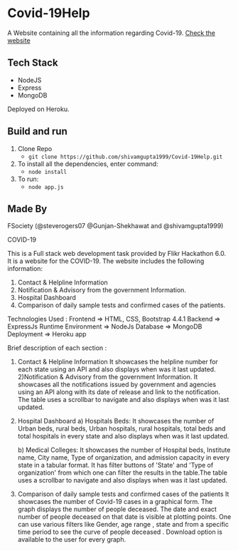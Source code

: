 # Covid-19Help

A Website containing all the information regarding Covid-19.
[Check the website](https://covid-19help.herokuapp.com)

## Tech Stack

- NodeJS
- Express
- MongoDB

Deployed on Heroku.

## Build and run

1. Clone Repo
   - `git clone https://github.com/shivamgupta1999/Covid-19Help.git`
2. To install all the dependencies, enter command:
   -  `node install`
3. To run:
   -  `node app.js`

## Made By

 FSociety (@steverogers07 @Gunjan-Shekhawat and @shivamgupta1999)

COVID-19

This is a Full stack web development task provided by Flikr Hackathon 6.0.
It is a website for the COVID-19.
The website includes the following information:
1) Contact & Helpline Information
2) Notification & Advisory from the government Information.
3) Hospital Dashboard
4) Comparison of daily sample tests and confirmed cases of the patients.

Technologies Used :
	Frontend => HTML, CSS, Bootstrap 4.4.1
	Backend => ExpressJs
	Runtime Environment => NodeJs
	Database => MongoDB
	Deployment => Heroku app

Brief description of each section :
1) Contact & Helpline Information 
	It showcases the helpline number for each state using an API and also displays when was it last updated.
2)Notification & Advisory from the government Information.
	It showcases all the notifications issued by government and agencies using an API along with its 
	date of release and link to the notification. The table uses a scrollbar to navigate and also displays 
	when was it last updated.
3) Hospital Dashboard
	a) Hospitals Beds:
	It showcases the number of Urban beds, rural beds, Urban hospitals, rural hospitals,
 	total beds and total hospitals in every state and also displays when was it last updated.
	
	b) Medical Colleges:
	It showcases the number of Hospital beds, Institute name, City name, Type of organization, 
	and admission capacity in every state in a tabular format.
	It has filter buttons of  'State' and 'Type of organization' from which one can filter the results
	in the table.The table uses a scrollbar to navigate and also displays 
	when was it last updated.
4) Comparison of daily sample tests and confirmed cases of the patients
	It showcases the number of Covid-19 cases in a graphical form. 
	The graph displays the number of people deceased. The date and exact number of people
	deceased on that date is visible at plotting points.
	One can use various filters like Gender, age range , state and from a specific time period 
	to see the curve of people deceased .
	Download option is available to the user for every graph.
